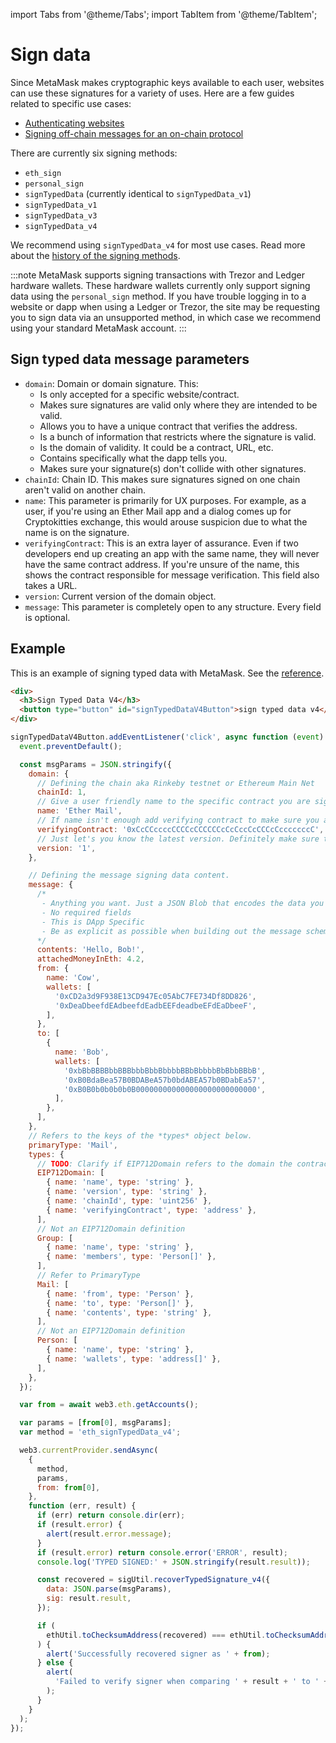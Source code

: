 import Tabs from '@theme/Tabs';
import TabItem from '@theme/TabItem';

# Sign data

Since MetaMask makes cryptographic keys available to each user, websites can use these signatures
for a variety of uses.
Here are a few guides related to specific use cases:

- [Authenticating websites](https://medium.com/hackernoon/writing-for-blockchain-wallet-signature-request-messages-6ede721160d5)
- [Signing off-chain messages for an on-chain protocol](https://medium.com/metamask/our-metatransaction-hackathon-winner-a620551ccb9b)

There are currently six signing methods:

- `eth_sign`
- `personal_sign`
- `signTypedData` (currently identical to `signTypedData_v1`)
- `signTypedData_v1`
- `signTypedData_v3`
- `signTypedData_v4`

We recommend using `signTypedData_v4` for most use cases.
Read more about the [history of the signing methods](../concepts/signing-methods.md).

:::note
MetaMask supports signing transactions with Trezor and Ledger hardware wallets.
These hardware wallets currently only support signing data using the `personal_sign` method.
If you have trouble logging in to a website or dapp when using a Ledger or Trezor, the site may be
requesting you to sign data via an unsupported method, in which case we recommend using your
standard MetaMask account.
:::

## Sign typed data message parameters

- `domain`: Domain or domain signature.
  This:
    - Is only accepted for a specific website/contract.
    - Makes sure signatures are valid only where they are intended to be valid.
    - Allows you to have a unique contract that verifies the address.
    - Is a bunch of information that restricts where the signature is valid.
    - Is the domain of validity. It could be a contract, URL, etc.
    - Contains specifically what the dapp tells you.
    - Makes sure your signature(s) don't collide with other signatures.
- `chainId`: Chain ID.
  This makes sure signatures signed on one chain aren't valid on another chain.
- `name`: This parameter is primarily for UX purposes.
  For example, as a user, if you're using an Ether Mail app and a dialog comes up for Cryptokitties
  exchange, this would arouse suspicion due to what the name is on the signature.
- `verifyingContract`: This is an extra layer of assurance.
  Even if two developers end up creating an app with the same name, they will never have the same
  contract address.
  If you're unsure of the name, this shows the contract responsible for message verification.
  This field also takes a URL.
- `version`: Current version of the domain object.
- `message`: This parameter is completely open to any structure.
  Every field is optional.

## Example

This is an example of signing typed data with MetaMask.
See the [reference](https://metamask.github.io/test-dapp/#signTypedDataV4).

<Tabs>
<TabItem value="html" label="HTML" default>

```html
<div>
  <h3>Sign Typed Data V4</h3>
  <button type="button" id="signTypedDataV4Button">sign typed data v4</button>
</div>
```

</TabItem>
<TabItem value="javascript" label="JavaScript">

```javascript
signTypedDataV4Button.addEventListener('click', async function (event) {
  event.preventDefault();

  const msgParams = JSON.stringify({
    domain: {
      // Defining the chain aka Rinkeby testnet or Ethereum Main Net
      chainId: 1,
      // Give a user friendly name to the specific contract you are signing for.
      name: 'Ether Mail',
      // If name isn't enough add verifying contract to make sure you are establishing contracts with the proper entity
      verifyingContract: '0xCcCCccccCCCCcCCCCCCcCcCccCcCCCcCcccccccC',
      // Just let's you know the latest version. Definitely make sure the field name is correct.
      version: '1',
    },

    // Defining the message signing data content.
    message: {
      /*
       - Anything you want. Just a JSON Blob that encodes the data you want to send
       - No required fields
       - This is DApp Specific
       - Be as explicit as possible when building out the message schema.
      */
      contents: 'Hello, Bob!',
      attachedMoneyInEth: 4.2,
      from: {
        name: 'Cow',
        wallets: [
          '0xCD2a3d9F938E13CD947Ec05AbC7FE734Df8DD826',
          '0xDeaDbeefdEAdbeefdEadbEEFdeadbeEFdEaDbeeF',
        ],
      },
      to: [
        {
          name: 'Bob',
          wallets: [
            '0xbBbBBBBbbBBBbbbBbbBbbbbBBbBbbbbBbBbbBBbB',
            '0xB0BdaBea57B0BDABeA57b0bdABEA57b0BDabEa57',
            '0xB0B0b0b0b0b0B000000000000000000000000000',
          ],
        },
      ],
    },
    // Refers to the keys of the *types* object below.
    primaryType: 'Mail',
    types: {
      // TODO: Clarify if EIP712Domain refers to the domain the contract is hosted on
      EIP712Domain: [
        { name: 'name', type: 'string' },
        { name: 'version', type: 'string' },
        { name: 'chainId', type: 'uint256' },
        { name: 'verifyingContract', type: 'address' },
      ],
      // Not an EIP712Domain definition
      Group: [
        { name: 'name', type: 'string' },
        { name: 'members', type: 'Person[]' },
      ],
      // Refer to PrimaryType
      Mail: [
        { name: 'from', type: 'Person' },
        { name: 'to', type: 'Person[]' },
        { name: 'contents', type: 'string' },
      ],
      // Not an EIP712Domain definition
      Person: [
        { name: 'name', type: 'string' },
        { name: 'wallets', type: 'address[]' },
      ],
    },
  });

  var from = await web3.eth.getAccounts();

  var params = [from[0], msgParams];
  var method = 'eth_signTypedData_v4';

  web3.currentProvider.sendAsync(
    {
      method,
      params,
      from: from[0],
    },
    function (err, result) {
      if (err) return console.dir(err);
      if (result.error) {
        alert(result.error.message);
      }
      if (result.error) return console.error('ERROR', result);
      console.log('TYPED SIGNED:' + JSON.stringify(result.result));

      const recovered = sigUtil.recoverTypedSignature_v4({
        data: JSON.parse(msgParams),
        sig: result.result,
      });

      if (
        ethUtil.toChecksumAddress(recovered) === ethUtil.toChecksumAddress(from)
      ) {
        alert('Successfully recovered signer as ' + from);
      } else {
        alert(
          'Failed to verify signer when comparing ' + result + ' to ' + from
        );
      }
    }
  );
});
```

</TabItem>
</Tabs>
